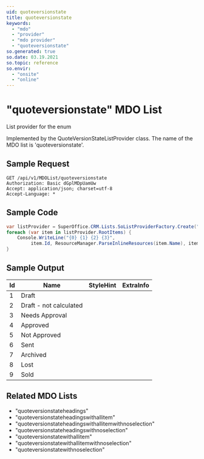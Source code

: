 ```yaml
---
uid: quoteversionstate
title: quoteversionstate
keywords:
  - "mdo"
  - "provider"
  - "mdo provider"
  - "quoteversionstate"
so.generated: true
so.date: 03.19.2021
so.topic: reference
so.envir:
  - "onsite"
  - "online"
---
```


# "quoteversionstate" MDO List
List provider for the <see cref="T:SuperOffice.Data.QuoteVersionState" /> enum



Implemented by the <see cref="T:SuperOffice.CRM.Lists.QuoteVersionStateListProvider">QuoteVersionStateListProvider</see> class.
The name of the MDO list is 'quoteversionstate'.




## Sample Request

```http!
GET /api/v1/MDOList/quoteversionstate
Authorization: Basic dGplMDpUamUw
Accept: application/json; charset=utf-8
Accept-Language: *

```

## Sample Code
```cs
var listProvider = SuperOffice.CRM.Lists.SoListProviderFactory.Create("quoteversionstate", forceFlatList: true);
foreach (var item in listProvider.RootItems) {
    Console.WriteLine("{0} {1} {2} {3}", 
         item.Id, ResourceManager.ParseInlineResources(item.Name), item.StyleHint, item.ExtraInfo);
}
```

## Sample Output

|Id   | Name  |StyleHint|ExtraInfo |
| --- | ----- | ------- | -------- |
|1|Draft|||
|2|Draft - not calculated|||
|3|Needs Approval|||
|4|Approved|||
|5|Not Approved|||
|6|Sent|||
|7|Archived|||
|8|Lost|||
|9|Sold|||


## Related MDO Lists

* "quoteversionstateheadings"
* "quoteversionstateheadingswithallitem"
* "quoteversionstateheadingswithallitemwithnoselection"
* "quoteversionstateheadingswithnoselection"
* "quoteversionstatewithallitem"
* "quoteversionstatewithallitemwithnoselection"
* "quoteversionstatewithnoselection"
